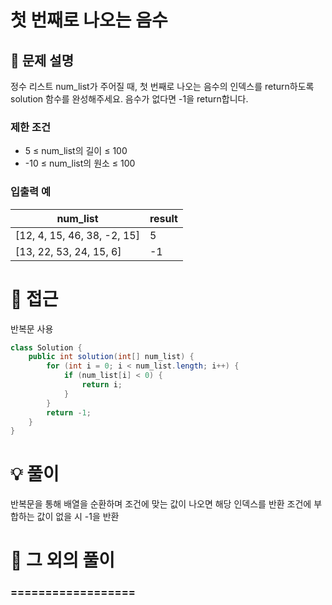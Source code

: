 # 첫 번째로 나오는 음수

## 📌 문제 설명

정수 리스트 num_list가 주어질 때, 첫 번째로 나오는 음수의 인덱스를 return하도록 solution 함수를 완성해주세요. 음수가 없다면 -1을 return합니다.

### 제한 조건

- 5 ≤ num_list의 길이 ≤ 100
- -10 ≤ num_list의 원소 ≤ 100


### 입출력 예

| num_list                    | result |
| --------------------------- | ------ |
| [12, 4, 15, 46, 38, -2, 15] | 5      |
| [13, 22, 53, 24, 15, 6]     | -1     |

# 🧐 접근

반복문 사용

```java
class Solution {
    public int solution(int[] num_list) {
        for (int i = 0; i < num_list.length; i++) {
            if (num_list[i] < 0) {
                return i;
            }
        }
        return -1;
    }
}
```

# 💡 풀이

반복문을 통해 배열을 순환하며 조건에 맞는 값이 나오면 해당 인덱스를 반환
조건에 부합하는 값이 없을 시 -1을 반환

# 📘 그 외의 풀이

### ==================
